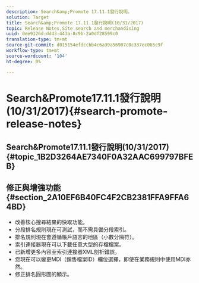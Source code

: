 ```yaml
---
description: Search&amp;Promote 17.11.1發行說明。
solution: Target
title: Search&amp;Promote 17.11.1發行說明(10/31/2017)
topic: Release Notes,Site search and merchandising
uuid: 0ee9126d-dd43-443a-8c9b-2a0df28599c0
translation-type: tm+mt
source-git-commit: d015154efdccbb4c6a39a56907c0c337ec065c9f
workflow-type: tm+mt
source-wordcount: '104'
ht-degree: 0%

---
```



# Search&amp;Promote17.11.1發行說明(10/31/2017){#search-promote-release-notes}

## Search&amp;Promote17.11.1發行說明(10/31/2017){#topic_1B2D3264AE7340F0A32AAC699797BFEB}

## 修正與增強功能{#section_2A10EF6B40FC4F2CB2381FFA9FFA64BD}

* 改善核心搜尋結果的快取功能。
* 分段排名規則現在可測試，而不需具備分段索引。
* 排名規則現在會遵循帳戶語言的地區（小數分隔符）。
* 索引連接器現在可以下載任意大型的存檔檔案。
* 已新增更多內容至索引連接器XML剖析錯誤。
* 您現在可以變更MDI（銷售檔案ID）欄位選擇，即使在業務規則中使用MDI亦然。
* 修正排名圓形圖的顯示。

